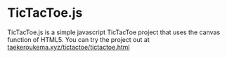 # TicTacToe.js
TicTacToe.js is a simple javascript TicTacToe project that uses the canvas function of HTML5. You can try the project out at [taekeroukema.xyz/tictactoe/tictactoe.html](https://taekeroukema.xyz/tictactoe/tictactoe.html)
